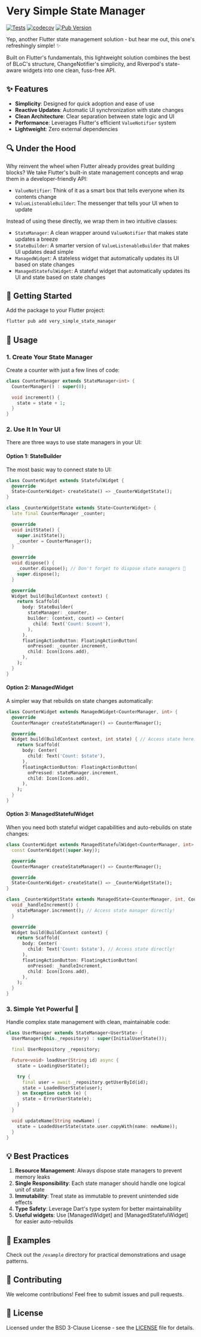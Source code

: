 # Very Simple State Manager

[![Tests](https://github.com/sunenvidiado-nx/very-simple-state-manager/actions/workflows/test.yaml/badge.svg)](https://github.com/sunenvidiado-nx/very-simple-state-manager/actions/workflows/test.yaml)
[![codecov](https://codecov.io/gh/sunenvidiado-nx/very-simple-state-manager/branch/main/graph/badge.svg)](https://codecov.io/gh/sunenvidiado-nx/very-simple-state-manager)
[![Pub Version](https://img.shields.io/pub/v/very_simple_state_manager)](https://pub.dev/packages/very_simple_state_manager)


Yep, another Flutter state management solution - but hear me out, this one's refreshingly simple! ✨

Built on Flutter's fundamentals, this lightweight solution combines the best of BLoC's structure, ChangeNotifier's simplicity, and Riverpod's state-aware widgets into one clean, fuss-free API.

## ✨ Features

- **Simplicity**: Designed for quick adoption and ease of use
- **Reactive Updates**: Automatic UI synchronization with state changes
- **Clean Architecture**: Clear separation between state logic and UI
- **Performance**: Leverages Flutter's efficient `ValueNotifier` system
- **Lightweight**: Zero external dependencies

## 🔍 Under the Hood

Why reinvent the wheel when Flutter already provides great building blocks? We take Flutter's built-in state management concepts and wrap them in a developer-friendly API:

- `ValueNotifier`: Think of it as a smart box that tells everyone when its contents change
- `ValueListenableBuilder`: The messenger that tells your UI when to update

Instead of using these directly, we wrap them in two intuitive classes:
- `StateManager`: A clean wrapper around `ValueNotifier` that makes state updates a breeze
- `StateBuilder`: A smarter version of `ValueListenableBuilder` that makes UI updates dead simple
- `ManagedWidget`: A stateless widget that automatically updates its UI based on state changes
- `ManagedStatefulWidget`: A stateful widget that automatically updates its UI and state based on state changes

## 🚀 Getting Started

Add the package to your Flutter project:

```bash
flutter pub add very_simple_state_manager
```

## 📖 Usage

### 1. Create Your State Manager

Create a counter with just a few lines of code:

```dart
class CounterManager extends StateManager<int> {
  CounterManager() : super(0);

  void increment() {
    state = state + 1;
  }
}
```

### 2. Use It In Your UI

There are three ways to use state managers in your UI:

#### Option 1: StateBuilder

The most basic way to connect state to UI:

```dart
class CounterWidget extends StatefulWidget {
  @override
  State<CounterWidget> createState() => _CounterWidgetState();
}

class _CounterWidgetState extends State<CounterWidget> {
  late final CounterManager _counter;

  @override
  void initState() {
    super.initState();
    _counter = CounterManager();
  }

  @override
  void dispose() {
    _counter.dispose(); // Don't forget to dispose state managers 🧹
    super.dispose();
  }

  @override
  Widget build(BuildContext context) {
    return Scaffold(
      body: StateBuilder(
        stateManager: _counter,
        builder: (context, count) => Center(
          child: Text('Count: $count'),
        ),
      ),
      floatingActionButton: FloatingActionButton(
        onPressed: _counter.increment,
        child: Icon(Icons.add),
      ),
    );
  }
}
```

#### Option 2: ManagedWidget

A simpler way that rebuilds on state changes automatically:

```dart
class CounterWidget extends ManagedWidget<CounterManager, int> {
  @override
  CounterManager createStateManager() => CounterManager();

  @override
  Widget build(BuildContext context, int state) { // Access state here!
    return Scaffold(
      body: Center(
        child: Text('Count: $state'),
      ),
      floatingActionButton: FloatingActionButton(
        onPressed: stateManager.increment,
        child: Icon(Icons.add),
      ),
    );
  }
}
```

#### Option 3: ManagedStatefulWidget

When you need both stateful widget capabilities and auto-rebuilds on state changes:

```dart
class CounterWidget extends ManagedStatefulWidget<CounterManager, int> {
  const CounterWidget({super.key});

  @override
  CounterManager createStateManager() => CounterManager();

  @override
  State<CounterWidget> createState() => _CounterWidgetState();
}

class _CounterWidgetState extends ManagedState<CounterManager, int, CounterWidget> {
  void _handleIncrement() {
    stateManager.increment(); // Access state manager directly!
  }

  @override
  Widget build(BuildContext context) {
    return Scaffold(
      body: Center(
        child: Text('Count: $state'), // Access state directly!
      ),
      floatingActionButton: FloatingActionButton(
        onPressed: _handleIncrement,
        child: Icon(Icons.add),
      ),
    );
  }
}
```

### 3. Simple Yet Powerful 💪

Handle complex state management with clean, maintainable code:

```dart
class UserManager extends StateManager<UserState> {
  UserManager(this._repository) : super(InitialUserState());

  final UserRepository _repository;

  Future<void> loadUser(String id) async {
    state = LoadingUserState();

    try {
      final user = await _repository.getUserById(id);
      state = LoadedUserState(user);
    } on Exception catch (e) {
      state = ErrorUserState(e);
    }
  }

  void updateName(String newName) {
    state = LoadedUserState(state.user.copyWith(name: newName));
  }
}
```

## 💡 Best Practices

1. **Resource Management**: Always dispose state managers to prevent memory leaks
2. **Single Responsibility**: Each state manager should handle one logical unit of state
3. **Immutability**: Treat state as immutable to prevent unintended side effects
4. **Type Safety**: Leverage Dart's type system for better maintainability
5. **Useful widgets**: Use [ManagedWidget] and [ManagedStatefulWidget] for easier auto-rebuilds

## 🎯 Examples

Check out the `/example` directory for practical demonstrations and usage patterns.

## 🤝 Contributing

We welcome contributions! Feel free to submit issues and pull requests.

## 📄 License

Licensed under the BSD 3-Clause License - see the [LICENSE](LICENSE) file for details.
